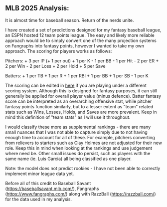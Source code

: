 ## MLB 2025 Analysis:

It is almost time for baseball season. Return of the nerds unite. 

I have created a set of predictions designed for my fantasy baseball league, an ESPN hosted 12 team points league. The easy and likely more reliable approach would be to simply convert one of the many projection systems on Fangraphs into fantasy points, however I wanted to take my own approach. The scoring for players works as follows:

Pitchers:
    + 3 per IP (+ 1 per out)
    + 1 per K
    - 1 per BB
    - 1 per Hit
    - 2 per ER
    + 2 per Win
    - 2 per Loss
    + 2 per Hold
    + 5 per Save


Batters:
    + 1 per TB
    + 1 per R
    + 1 per RBI
    + 1 per BB
    + 1 per SB
    - 1 per K


The scoring can be edited in [here](https://github.com/mcgillies/mlb-fantasy-2025/blob/main/data_cleaning/calc_fpoints.py) if you are playing under a different scoring system. Although this is designed for fantasy purposes, it can still generally be applied for overall player value (minus defence). Batter fantasy score can be interpreted as an overarching offensive stat, while pitcher fantasy points function similarly, but to a lesser extent as "team" related stats such as Wins, Losses, Holds, and Saves are more prevalent. Keep in mind this definition of "team stats" as I will use it throughout. 

I would classify these more as supplemental rankings - there are many small nuances that I was not able to capture simply due to not having enough time to account for all of these. For example, pitchers converting from relievers to starters such as Clay Holmes are not adjusted for their new role. Keep this in mind when looking at the rankings and use judgement where need be. Other small issues do persist, such as players with the same name (ie. Luis Garcia) all being classified as one player. 

Note: the model does not predict rookies - I have not been able to correctly implement minor league data yet. 

Before all of this credit to Baseball Savant (https://baseballsavant.mlb.com/), Fangraphs (https://www.fangraphs.com/) along with RazzBall (https://razzball.com/) for the data used in my analysis. 

```{tableofcontents}
```
